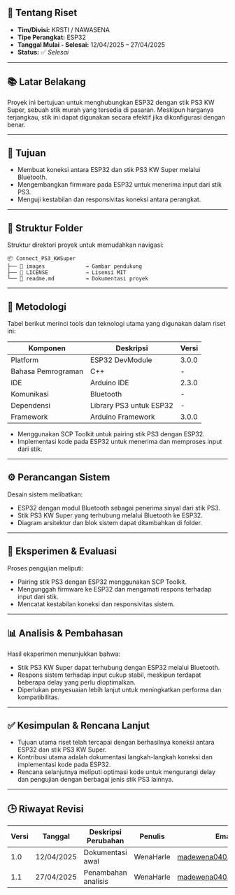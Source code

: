 ## 📘 Tentang Riset

* **Tim/Divisi:** KRSTI / NAWASENA
* **Tipe Perangkat:** ESP32
* **Tanggal Mulai - Selesai:** 12/04/2025 – 27/04/2025
* **Status:** ✅ *Selesai*

---

## 📚 Latar Belakang

Proyek ini bertujuan untuk menghubungkan ESP32 dengan stik PS3 KW Super, sebuah stik murah yang tersedia di pasaran. Meskipun harganya terjangkau, stik ini dapat digunakan secara efektif jika dikonfigurasi dengan benar.

---

## 🎯 Tujuan

* Membuat koneksi antara ESP32 dan stik PS3 KW Super melalui Bluetooth.
* Mengembangkan firmware pada ESP32 untuk menerima input dari stik PS3.
* Menguji kestabilan dan responsivitas koneksi antara perangkat.

---

## 📁 Struktur Folder

Struktur direktori proyek untuk memudahkan navigasi:

```
📦 Connect_PS3_KWSuper
├── 📂 images             → Gambar pendukung
├── 📜 LICENSE            → Lisensi MIT
└── 📜 readme.md          → Dokumentasi proyek
```

---

## 🔬 Metodologi

Tabel berikut merinci tools dan teknologi utama yang digunakan dalam riset ini:

| Komponen           | Deskripsi               | Versi  |  
| ------------------ | ----------------------- | ------------- |
| Platform           | ESP32 DevModule         | 3.0.0         |  
| Bahasa Pemrograman | C++                     | -             |  
| IDE                | Arduino IDE             | 2.3.0         | 
| Komunikasi         | Bluetooth               | -             | 
| Dependensi         | Library PS3 untuk ESP32 | -             |  
| Framework          | Arduino Framework       | 3.0.0         |  


* Menggunakan SCP Toolkit untuk pairing stik PS3 dengan ESP32.
* Implementasi kode pada ESP32 untuk menerima dan memproses input dari stik.

---

## ⚙️ Perancangan Sistem

Desain sistem melibatkan:

* ESP32 dengan modul Bluetooth sebagai penerima sinyal dari stik PS3.
* Stik PS3 KW Super yang terhubung melalui Bluetooth ke ESP32.
* Diagram arsitektur dan blok sistem dapat ditambahkan di folder.

---

## 🧪 Eksperimen & Evaluasi

Proses pengujian meliputi:

* Pairing stik PS3 dengan ESP32 menggunakan SCP Toolkit.
* Mengunggah firmware ke ESP32 dan mengamati respons terhadap input dari stik.
* Mencatat kestabilan koneksi dan responsivitas sistem.

---

## 📊 Analisis & Pembahasan

Hasil eksperimen menunjukkan bahwa:

* Stik PS3 KW Super dapat terhubung dengan ESP32 melalui Bluetooth.
* Respons sistem terhadap input cukup stabil, meskipun terdapat beberapa delay yang perlu dioptimalkan.
* Diperlukan penyesuaian lebih lanjut untuk meningkatkan performa dan kompatibilitas.

---

## ✅ Kesimpulan & Rencana Lanjut

* Tujuan utama riset telah tercapai dengan berhasilnya koneksi antara ESP32 dan stik PS3 KW Super.
* Kontribusi utama adalah dokumentasi langkah-langkah koneksi dan implementasi kode pada ESP32.
* Rencana selanjutnya meliputi optimasi kode untuk mengurangi delay dan pengujian dengan berbagai jenis stik PS3 lainnya.

---

## 🕒 Riwayat Revisi

| Versi | Tanggal    | Deskripsi Perubahan | Penulis | Email                |
| ----- | ---------- | ------------------- | ------- | --------------------- |
| 1.0   | 12/04/2025 | Dokumentasi awal    | WenaHarle | madewena0403@gmail.com    |
| 1.1   | 27/04/2025 | Penambahan analisis | WenaHarle | madewena0403@gmail.com  |

